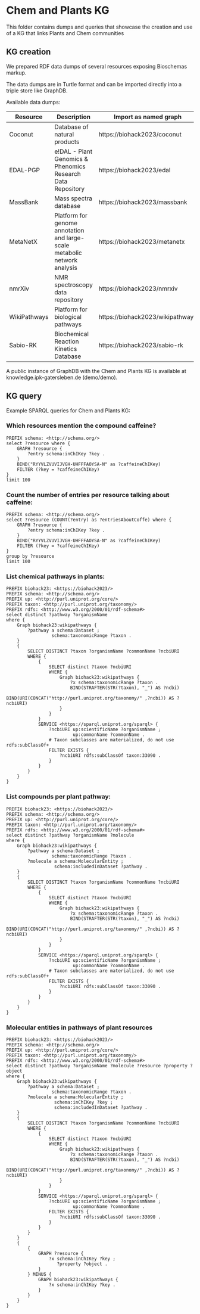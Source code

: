# Chem and Plants KG
This folder contains dumps and queries that showcase the creation and use of a KG that links Plants and Chem communities 

## KG creation

We prepared RDF data dumps of several resources exposing Bioschemas markup.

The data dumps are in Turtle format and can be imported directly into a triple store like GraphDB.

Available data dumps:

| Resource     | Description                                                               | Import as named graph            | File                                 |
|--------------|---------------------------------------------------------------------------|----------------------------------|--------------------------------------|
| Coconut      | Database of natural products                                              | https://biohack2023/coconut      | [coconut.ttl](coconut.ttl)           |
| EDAL-PGP     | e!DAL - Plant Genomics & Phenomics Research Data Repository               | https://biohack2023/edal         | [edal.ttl](edal.ttl)                 |
| MassBank     | Mass spectra database                                                     | https://biohack2023/massbank     | [massbank.ttl](massbank.ttl)         |
| MetaNetX     | Platform for genome annotation and large-scale metabolic network analysis | https://biohack2023/metanetx     | [metanetx.ttl](metanetx.ttl)         |
| nmrXiv       | NMR spectroscopy data repository                                          | https://biohack2023/nmrxiv       | [nmrxiv.ttl](nmrxiv.ttl)             |
| WikiPathways | Platform for biological pathways                                          | https://biohack2023/wikipathways | [wikipathways.ttl](wikipathways.ttl) |
| Sabio-RK | Biochemical Reaction Kinetics Database | https://biohack2023/sabio-rk | [sabio-rk.ttl](sabio-rk.ttl) |

A public instance of GraphDB with the Chem and Plants KG is available at knowledge.ipk-gatersleben.de (demo/demo).

## KG query

Example SPARQL queries for Chem and Plants KG:

### Which resources mention the compound caffeine?
```sparql
PREFIX schema: <http://schema.org/>
select ?resource where {
    GRAPH ?resource {
		?entry schema:inChIKey ?key .
    }
    BIND("RYYVLZVUVIJVGH-UHFFFAOYSA-N" as ?caffeineChIKey)
    FILTER (?key = ?caffeineChIKey)
} 
limit 100 
```
### Count the number of entries per resource talking about caffeine:
```sparql
PREFIX schema: <http://schema.org/>
select ?resource (COUNT(?entry) as ?entriesAboutCoffe) where {
    GRAPH ?resource {
		?entry schema:inChIKey ?key .
    }
    BIND("RYYVLZVUVIJVGH-UHFFFAOYSA-N" as ?caffeineChIKey)
    FILTER (?key = ?caffeineChIKey)
} 
group by ?resource
limit 100
```
### List chemical pathways in plants:
```sparql
PREFIX biohack23: <https://biohack2023/>
PREFIX schema: <http://schema.org/>
PREFIX up: <http://purl.uniprot.org/core/>
PREFIX taxon: <http://purl.uniprot.org/taxonomy/>
PREFIX rdfs: <http://www.w3.org/2000/01/rdf-schema#>
select distinct ?pathway ?organismName 
where {
    Graph biohack23:wikipathways {
        ?pathway a schema:Dataset ;
                 schema:taxonomicRange ?taxon .
    }
    {
        SELECT DISTINCT ?taxon ?organismName ?commonName ?ncbiURI
        WHERE {
            {
                SELECT distinct ?taxon ?ncbiURI
                WHERE {
                    Graph biohack23:wikipathways {
                        ?x schema:taxonomicRange ?taxon .
                        BIND(STRAFTER(STR(?taxon), "_") AS ?ncbi)
                        BIND(URI(CONCAT("http://purl.uniprot.org/taxonomy/" ,?ncbi)) AS ?ncbiURI)
                    }
                } 
            }
            SERVICE <https://sparql.uniprot.org/sparql> {
                ?ncbiURI up:scientificName ?organismName ;
                         up:commonName ?commonName .
                # Taxon subclasses are materialized, do not use rdfs:subClassOf+
                FILTER EXISTS {
                    ?ncbiURI rdfs:subClassOf taxon:33090 .
                }
            }
        }
    }
}
```
### List compounds per plant pathway:
```sparql
PREFIX biohack23: <https://biohack2023/>
PREFIX schema: <http://schema.org/>
PREFIX up: <http://purl.uniprot.org/core/>
PREFIX taxon: <http://purl.uniprot.org/taxonomy/>
PREFIX rdfs: <http://www.w3.org/2000/01/rdf-schema#>
select distinct ?pathway ?organismName ?molecule 
where {
    Graph biohack23:wikipathways {
        ?pathway a schema:Dataset ;
                 schema:taxonomicRange ?taxon .
        ?molecule a schema:MolecularEntity ;
                  schema:includedInDataset ?pathway .
    }
    {
        SELECT DISTINCT ?taxon ?organismName ?commonName ?ncbiURI
        WHERE {
            {
                SELECT distinct ?taxon ?ncbiURI
                WHERE {
                    Graph biohack23:wikipathways {
                        ?x schema:taxonomicRange ?taxon .
                        BIND(STRAFTER(STR(?taxon), "_") AS ?ncbi)
                        BIND(URI(CONCAT("http://purl.uniprot.org/taxonomy/" ,?ncbi)) AS ?ncbiURI)
                    }
                } 
            }
            SERVICE <https://sparql.uniprot.org/sparql> {
                ?ncbiURI up:scientificName ?organismName ;
                         up:commonName ?commonName .
                # Taxon subclasses are materialized, do not use rdfs:subClassOf+
                FILTER EXISTS {
                    ?ncbiURI rdfs:subClassOf taxon:33090 .
                }
            }
        }
    }
}
```
### Molecular entities in pathways of plant resources
```sparql
PREFIX biohack23: <https://biohack2023/>
PREFIX schema: <http://schema.org/>
PREFIX up: <http://purl.uniprot.org/core/>
PREFIX taxon: <http://purl.uniprot.org/taxonomy/>
PREFIX rdfs: <http://www.w3.org/2000/01/rdf-schema#>
select distinct ?pathway ?organismName ?molecule ?resource ?property ?object
where {
    Graph biohack23:wikipathways {
        ?pathway a schema:Dataset ;
                 schema:taxonomicRange ?taxon .
        ?molecule a schema:MolecularEntity ;
                  schema:inChIKey ?key ;
                  schema:includedInDataset ?pathway .
    }
    {
        SELECT DISTINCT ?taxon ?organismName ?commonName ?ncbiURI
        WHERE {
            {
                SELECT distinct ?taxon ?ncbiURI
                WHERE {
                    Graph biohack23:wikipathways {
                        ?x schema:taxonomicRange ?taxon .
                        BIND(STRAFTER(STR(?taxon), "_") AS ?ncbi)
                        BIND(URI(CONCAT("http://purl.uniprot.org/taxonomy/" ,?ncbi)) AS ?ncbiURI)
                    }
                } 
            }
            SERVICE <https://sparql.uniprot.org/sparql> {
                ?ncbiURI up:scientificName ?organismName ;
                         up:commonName ?commonName .
                FILTER EXISTS {
                    ?ncbiURI rdfs:subClassOf taxon:33090 .
                }
            }
        }
    }
    {
        {
            GRAPH ?resource {
                ?x schema:inChIKey ?key ;
                   ?property ?object .
            }
        } MINUS {
            GRAPH biohack23:wikipathways {
                ?x schema:inChIKey ?key .
            }
        }
    }
}
```
